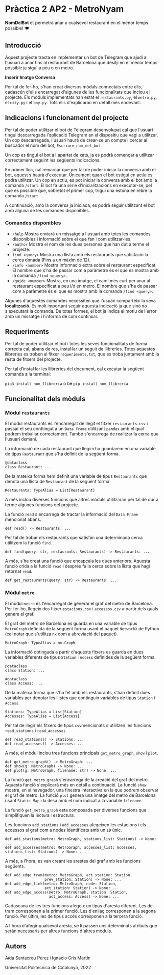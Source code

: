 # Pràctica 2 AP2 - MetroNyam

**NomDelBot** et permetrà anar a cualsevol restaurant en el menor temps possible! 🍽

## Introducció

Aquest projecte tracta en implementar un bot de Telegram que ajudi a l'usuari a anar fins al restaurant de Barcelona que desitji en el menor temps possible ja sigui a peu o en metro.

**Inserir Imatge Conversa**
<!-- ![conversa.png](conversa.png) -->

Per tal de fer-ho, s'han creat diversos mòduls connectats entre ells, cadascún d'ells encarregat d'algunes de les funcionalitats que inclou el projecte. Els mòduls implementats han estat el `restaurants.py`, el `metro.py`, el `city.py` i el `boy.py`. Tots ells d'explicaran en detall més endevant.

## Indicacions i funcionament del projecte

Per tal de poder utilitzar el bot de Telegram desenvolupat cal que l'usuari tingui descarregada l'aplicació Telegram en el dispositiu que vagi a utilitzar. Un cop descarregada, l'usuari haurà de crear-se un compte i cercar al buscador el nom del bot, `Escriure_nom_del_bot`.

Un cop es tingui el bot a l'apartat de xats, ja es podrà començar a utilitzar correctament seguint les següents indicacions.

En primer lloc, cal remarcar que per tal de poder iniciar la conversa amb el bot, aquest s'haurà d'executar. Únicament quan el bot estigui en actiu es podra utilitzar. Un cop en actiu, es pot iniciar la conversa amb el bot amb la comanda `/start`. El bot fa una sèrie d'inicialitzacions en executar-se, pel que es possible que, sobretot el primer cop, trigui una estona en rebre la comanda `/start`.

A continuació, amb la conversa ja iniciada, es podrà seguir utilitzant el bot amb alguna de les comandes disponibles.

### Comandes disponibles

- `/help` Mostra enviarà un missatge a l'usuari amb totes les comandes disponibles i informació sobre el que fan i com utilitzar-les.
- `/author` Mostra el nom de les dues persones que han dut a terme el projecte.
- `find <query>` Mostra una llista amb els restaurants que satisfacin la cerca donada (Fins a un màxim de 12).
- `/info <number>` Mostra informació extra sobre el restaurant especificat. El nombre que s'ha de passar com a paràmetre és el que es mostra amb la comanda `/find <query>`.
- `/guide <number>` Mostra, en una imatge, el camí més curt per anar al restaurant especificat a peu i/o en metro. El nombre que s'ha de passar com a paràmetre és el que es mostra amb la comanda `/find <query>`.

Algunes d'aquestes comandes necessiten que l'usuari comparteixi la seva **localització**. És molt important seguir aquesta indicació ja que sinó no s'executarà la comanda. De totes formes, el bot ja indica el motiu de l'error amb un missatge i l'informa de com continuar.

## Requeriments

Per tal de poder utilitzar el bot i totes les seves funcionalitats de forma correcta cal, abans de res, instal·lar un seguit de llibreries. Totes aquestes llibreries es troben al fitxer `requeriments.txt`, que es troba juntament amb la resta de fitxers del projecte.

Per tal d'instal·lar les llibreries del document, cal executar la següent comanda a la terminal:

`pip3 install nom_llibreria` o bé `pip install nom_llibreria`

## Funcionalitat dels mòduls
### Mòdul `restaurants`

El mòdul restaurants és l'encarregat de llegit el fitxer `restaurants.csv` i passar el seu conttingut a un `Data Frame` utilitzant `pandas` amb el qual podrem treballar correctament. També s'encarrega de realitzar la cerca que l'usuari demani.

La informació de cada restaurant que llegim ho guardarem en una variable de tipus `Restaurant` que s'ha definit de la següent forma.

```python3
@dataclass
class Restaurant: ...
```
De la mateixa forma hem definit una variable de tipus `Restaurants` que denota una llista de `Restaurant` de la següent forma:

```python3
Restaurants: TypeAlias = List[Restaurant]
```

A més inclou diverses funcions que altres mòduls utilitzaran per tal de dur a terme algunes funcions del projecte.

La funció `read` s'encarrega de tractar la informació del `Data Frame` mencionat abans.

```python3
def read() -> Restaurants: ...
```

Per tal de trobar els restaurants que satisfan una determinada cerca utilitzem la funció `find`.

```python3
def find(query: str, restaurants: Restaurants) -> Restaurants: ...
```

A més, s'ha creat una funció que encapçala les dues anteriors. Aquesta funció crida a la funció `read` i després fa la cerca sobre la llista que hagi retornat `read`.

```python3
def get_restaurants(query: str) -> Restaurants: ...
```

### Mòdul `metro`

El mòdul `metro` és l'encarregat de generar el graf del metro de Barcelona. Per fer-ho, llegeix dos fitxer `estacions.csv` i `accessos.csv` a partir dels quals genera el graf.

El graf del metro de Barcelona es guarda en una variable de tipus `MetroGraph` definida de la següent forma usant el paquet `NetworkX` de Python (cal notar que s'utilitza `nx` com a abreviació del paquet).

```python3
MetroGraph: TypeAlias = nx.Graph
```

La informació obtinguda a partir d'aquests fitxers es guarda en dues variables diferents de tipus `Station` i `Access` definides de la següent forma.

```python3
@dataclass
class Station: ...

#dataclass
class Access: ...
```
De la mateixa forma que s'ha fet amb els restaurants, s'han definit dues variables per denotar les llistes que continguin variables de tipus `Station` i `Access`.

```python3
Stations: TypeAlias = List[Station]
Accesses: TypeAlias = List[Access]
```

Per tal de llegir els fitxers de tipus `csv`mencionats s'utilitzen les funcions `read_stations` i `read_accesses`

```python3
def read_stations() -> Stations: ...
def read_accesses() -> Accesses: ...
```

A més, el mòdul inclou tres funcions principals `get_metro_graph`, `show` i `plot`.

```python3
def get_metro_graph() -> MetroGraph: ...
def show(g: MetroGraph) -> None: ...
def plot(g: MetroGraph, filename: str) -> None: ...
```

La funció `get_metro_graph` s'encarrega de la creació del graf del metro. Aquesta funció s'explicarà més en detall a continuació. La funció `show` mostra, en el navegador, una finestra interactiva en la que podrem observar el graf de metro. La funció `plot` genera una imatge del metro de Barcelona usant `Static Map` i la desa amb el nom indicat a la variable `filename`.

La funció `get_metro_graph` esta composada per diverses funcions que simplifiquen la lectura i estructura.

Les funcions `add_stations` i `add_accesses` afegeixen les estacions i els accessos al graf com a nodes identificats amb un `ID` únic.

```python3
def add_stations(metro: MetroGraph, stations_list: Stations) -> None: ...
def add_accesses(metro: MetroGraph, accesses_list: Accesses, stations_list: Stations) -> None: ...
```
A més, a l'hora, es van creant les arestes del graf amb les funcions següents.

```python3
def add_edge_tram(metro: MetroGraph, act_station: Station,
                  prev_station: Station) -> None: ...
def add_edge_link(metro: MetroGraph, node: Station,
                  act_station: Station) -> None: ...
def add_edge_access(metro: MetroGraph, station: Station,
                    act_access: Access) -> None: ...
```
Cadascuna de les tres funcions afegeix un tipus d'aresta diferent. Les de tram corresponen a la primer funció. Les d'enllaç corresponen a la segona funció. Per últim, les de tipus accès corresponen a la tercera funció.

A l'hora d'afegir qualsevol aresta, se li passen uns determinats atributs que seràn necessaris per altres funcions d'altres mòduls.

## Autors

Aïda Santacreu Perez i Ignacio Gris Martín

Universitat Politècnica de Catalunya, 2022
